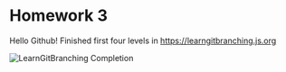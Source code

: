 # Homework 3
Hello Github!
Finished first four levels in https://learngitbranching.js.org 

![LearnGitBranching Completion](https://github.com/sboamah/SSW-345-HW3/blob/master/screenshots/LearnGitBranching.png)